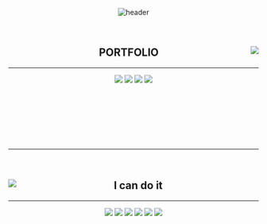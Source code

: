 <div align="center">

![header](https://capsule-render.vercel.app/api?type=waving&animation=fadeIn&color=0:0080ff,50:43c8b0&height=300&section=header&text=DDONGYEOP&fontSize=95&fontAlign=50&animate,fadeIn&fontColor=f7e2df)

<br/>


<div align="center">
  
  <img align="right" src="https://github-readme-stats.vercel.app/api?username=DDongYeop&show_icons=true&theme=nightowl"/>
  
  ## PORTFOLIO 
  ---

  <a href="https://www.youtube.com/channel/UCpymkxdZXbUZGPvh6tTtdDQ"><img src="https://img.shields.io/badge/Youtube-e61919?style=flat-square&logo=Youtube&logoColor=FFFFF"/></a>
  <a href="http://ggm.gondr.net/user/profile/274"><img src="https://img.shields.io/badge/School-4285F4?style=flat-square&logo=Google Scholar&logoColor=FFFFFF"/></a>
  <a href="https://enchanted-otter-fc8.notion.site/Dongyeop-Kyung-7d3daa9a293c4ea989fc8683d885c85a"><img src="https://img.shields.io/badge/Notion-000000?style=flat-square&logo=Notion&logoColor=FFFFFF"/></a>
  <a href="https://www.notion.so/83e5e56488c64c3ebce1fc8085033586"><img src="https://img.shields.io/badge/Notion-000000?style=flat-square&logo=Notion_DevelopmentLog&logoColor=FFFFFF"/></a>


  <br>
 
</div>

<br/>
<br/>
<br/>
<br/>
<br/>

  ---

<br/>

<div align="center">
  
  <img align="left" src="https://github-readme-stats.vercel.app/api/top-langs/?username=DDOngYeop&theme=nightowl_repo=Computer-Science-Engineering&layout=compact&langs_count=6"/>
  
  ## I can do it 
  ---

  <img src="https://img.shields.io/badge/Unity-000000?style=flat-square&logo=Unity&logoColor=FFFFFF"/></a>
  <img src="https://img.shields.io/badge/C-A8B9CC?style=flat-square&logo=C&logoColor=FFFFFF"/></a>
  <img src="https://img.shields.io/badge/C Sharp-239120?style=flat-square&logo=C#&logoColor=FFFFFF"/></a>
  <img src="https://img.shields.io/badge/C++-00599C?style=flat-square&logo=cplusplus&logoColor=FFFFFF"/></a>
  <img src="https://img.shields.io/badge/GitHub-181717?style=flat-square&logo=GitHub&logoColor=FFFFFF"/></a>
  <img src="https://img.shields.io/badge/Sourcetree-0052CC?style=flat-square&logo=Sourcetree&logoColor=FFFFFF"/></a>



  <br>
 
</div>

<br/>
